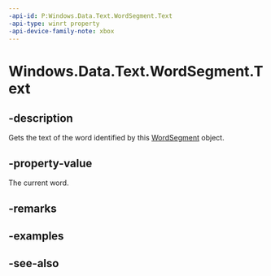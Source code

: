 ```yaml
---
-api-id: P:Windows.Data.Text.WordSegment.Text
-api-type: winrt property
-api-device-family-note: xbox
---
```


<!-- Property syntax
public string Text { get; }
-->

# Windows.Data.Text.WordSegment.Text

## -description
Gets the text of the word identified by this [WordSegment](wordsegment.md) object.

## -property-value
The current word.

## -remarks

## -examples

## -see-also
